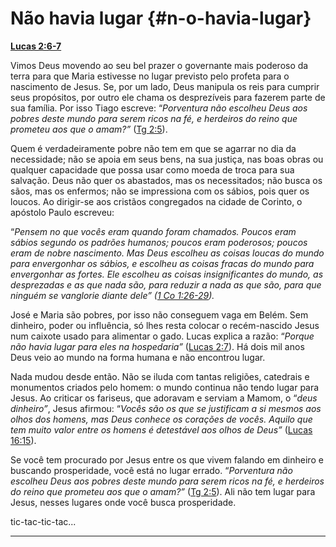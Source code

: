 # Não havia lugar {#n-o-havia-lugar}

[**Lucas 2:6-7**](http://bibliaonline.com.br/acf/lc/2/6-7)

Vimos Deus movendo ao seu bel prazer o governante mais poderoso da terra para que Maria estivesse no lugar previsto pelo profeta para o nascimento de Jesus. Se, por um lado, Deus manipula os reis para cumprir seus propósitos, por outro ele chama os desprezíveis para fazerem parte de sua família. Por isso Tiago escreve: “_Porventura não escolheu Deus aos pobres deste mundo para serem ricos na fé, e herdeiros do reino que prometeu aos que o amam?”_ ([Tg 2:5](http://bibliaonline.com.br/acf/tg/2/5)).

Quem é verdadeiramente pobre não tem em que se agarrar no dia da necessidade; não se apoia em seus bens, na sua justiça, nas boas obras ou qualquer capacidade que possa usar como moeda de troca para sua salvação. Deus não quer os abastados, mas os necessitados; não busca os sãos, mas os enfermos; não se impressiona com os sábios, pois quer os loucos. Ao dirigir-se aos cristãos congregados na cidade de Corinto, o apóstolo Paulo escreveu:

“_Pensem no que vocês eram quando foram chamados. Poucos eram sábios segundo os padrões humanos; poucos eram poderosos; poucos eram de nobre nascimento. Mas Deus escolheu as coisas loucas do mundo para envergonhar os sábios, e escolheu as coisas fracas do mundo para envergonhar as fortes. Ele escolheu as coisas insignificantes do mundo, as desprezadas e as que nada são, para reduzir a nada as que são, para que ninguém se vanglorie diante dele” (_[_1 Co 1:26-29_](http://bibliaonline.com.br/acf/1co/1/26-29)_)._

José e Maria são pobres, por isso não conseguem vaga em Belém. Sem dinheiro, poder ou influência, só lhes resta colocar o recém-nascido Jesus num caixote usado para alimentar o gado. Lucas explica a razão: “_Porque não havia lugar para eles na hospedaria”_ ([Lucas 2:7](http://bibliaonline.com.br/acf/lc/2/7)). Há dois mil anos Deus veio ao mundo na forma humana e não encontrou lugar.

Nada mudou desde então. Não se iluda com tantas religiões, catedrais e monumentos criados pelo homem: o mundo continua não tendo lugar para Jesus. Ao criticar os fariseus, que adoravam e serviam a Mamom, o “_deus dinheiro”_, Jesus afirmou: “_Vocês são os que se justificam a si mesmos aos olhos dos homens, mas Deus conhece os corações de vocês. Aquilo que tem muito valor entre os homens é detestável aos olhos de Deus”_ ([Lucas 16:15](http://bibliaonline.com.br/acf/lc/16/15)).

Se você tem procurado por Jesus entre os que vivem falando em dinheiro e buscando prosperidade, você está no lugar errado. “_Porventura não escolheu Deus aos pobres deste mundo para serem ricos na fé, e herdeiros do reino que prometeu aos que o amam?”_ ([Tg 2:5](http://bibliaonline.com.br/acf/tg/2/5)). Ali não tem lugar para Jesus, nesses lugares onde você busca prosperidade.

tic-tac-tic-tac...

*****